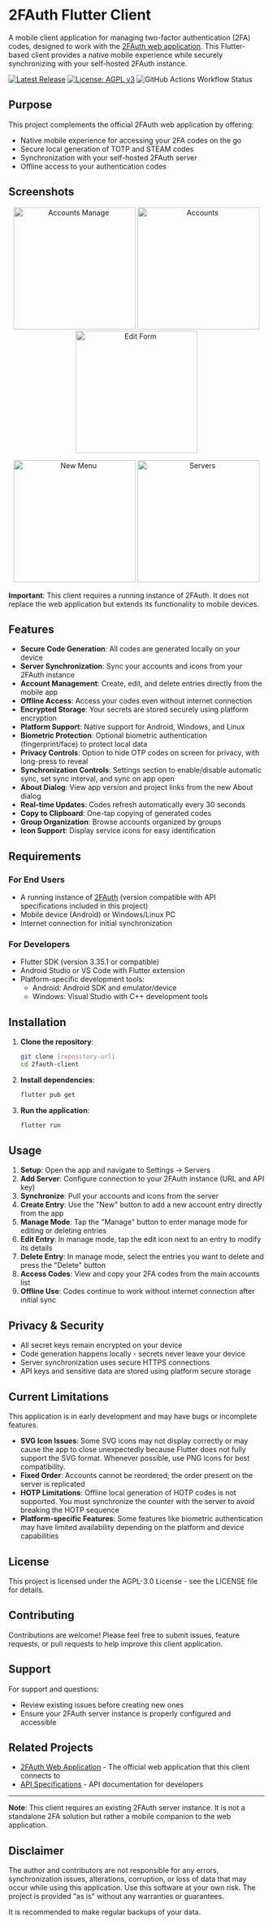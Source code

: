 # 2FAuth Flutter Client

A mobile client application for managing two-factor authentication (2FA) codes, designed to work with the [2FAuth web application](https://github.com/Bubka/2FAuth). This Flutter-based client provides a native mobile experience while securely synchronizing with your self-hosted 2FAuth instance.

[![Latest Release](https://img.shields.io/github/v/release/gmag11/2fauthApp?color=blue&label=latest%20release)](https://github.com/gmag11/2fauthApp/releases/latest)
[![License: AGPL v3](https://img.shields.io/badge/License-AGPL_v3-blue.svg)](https://www.gnu.org/licenses/agpl-3.0)
![GitHub Actions Workflow Status](https://img.shields.io/github/actions/workflow/status/gmag11/2fauthApp/release-build-android.yml )

## Purpose

This project complements the official 2FAuth web application by offering:

- Native mobile experience for accessing your 2FA codes on the go
- Secure local generation of TOTP and STEAM codes
- Synchronization with your self-hosted 2FAuth server
- Offline access to your authentication codes

## Screenshots

<!-- markdownlint-disable MD033 -->
<p align="center">
   <img src="fastlane/metadata/android/en-US/images/phoneScreenshots/accounts-manage.png" width="240" alt="Accounts Manage">
   <img src="fastlane/metadata/android/en-US/images/phoneScreenshots/accounts.png" width="240" alt="Accounts">
   <img src="fastlane/metadata/android/en-US/images/phoneScreenshots/edit_form.png" width="240" alt="Edit Form">
</p>

<p align="center">
   <img src="fastlane/metadata/android/en-US/images/phoneScreenshots/new_menu.png" width="240" alt="New Menu">
   <img src="fastlane/metadata/android/en-US/images/phoneScreenshots/servers.png" width="240" alt="Servers">
</p>
<!-- markdownlint-enable MD033 -->

**Important**: This client requires a running instance of 2FAuth. It does not replace the web application but extends its functionality to mobile devices.

## Features

- **Secure Code Generation**: All codes are generated locally on your device
- **Server Synchronization**: Sync your accounts and icons from your 2FAuth instance
- **Account Management**: Create, edit, and delete entries directly from the mobile app
- **Offline Access**: Access your codes even without internet connection
- **Encrypted Storage**: Your secrets are stored securely using platform encryption
- **Platform Support**: Native support for Android, Windows, and Linux
- **Biometric Protection**: Optional biometric authentication (fingerprint/face) to protect local data
- **Privacy Controls**: Option to hide OTP codes on screen for privacy, with long-press to reveal
- **Synchronization Controls**: Settings section to enable/disable automatic sync, set sync interval, and sync on app open
- **About Dialog**: View app version and project links from the new About dialog
- **Real-time Updates**: Codes refresh automatically every 30 seconds
- **Copy to Clipboard**: One-tap copying of generated codes
- **Group Organization**: Browse accounts organized by groups
- **Icon Support**: Display service icons for easy identification

## Requirements

### For End Users

- A running instance of [2FAuth](https://github.com/Bubka/2FAuth) (version compatible with API specifications included in this project)
- Mobile device (Android) or Windows/Linux PC
- Internet connection for initial synchronization

### For Developers

- Flutter SDK (version 3.35.1 or compatible)
- Android Studio or VS Code with Flutter extension
- Platform-specific development tools:
  - Android: Android SDK and emulator/device
  - Windows: Visual Studio with C++ development tools

## Installation

1. **Clone the repository**:

   ```bash
   git clone [repository-url]
   cd 2fauth-client
   ```

2. **Install dependencies**:

   ```bash
   flutter pub get
   ```

3. **Run the application**:

   ```bash
   flutter run
   ```

## Usage

1. **Setup**: Open the app and navigate to Settings → Servers
2. **Add Server**: Configure connection to your 2FAuth instance (URL and API key)
3. **Synchronize**: Pull your accounts and icons from the server
4. **Create Entry**: Use the "New" button to add a new account entry directly from the app
5. **Manage Mode**: Tap the "Manage" button to enter manage mode for editing or deleting entries
6. **Edit Entry**: In manage mode, tap the edit icon next to an entry to modify its details
7. **Delete Entry**: In manage mode, select the entries you want to delete and press the "Delete" button
8. **Access Codes**: View and copy your 2FA codes from the main accounts list
9. **Offline Use**: Codes continue to work without internet connection after initial sync

## Privacy & Security

- All secret keys remain encrypted on your device
- Code generation happens locally - secrets never leave your device
- Server synchronization uses secure HTTPS connections
- API keys and sensitive data are stored using platform secure storage

## Current Limitations

This application is in early development and may have bugs or incomplete features.

- **SVG Icon Issues**: Some SVG icons may not display correctly or may cause the app to close unexpectedly because Flutter does not fully support the SVG format. Whenever possible, use PNG icons for best compatibility.
- **Fixed Order**: Accounts cannot be reordered; the order present on the server is replicated
- **HOTP Limitations**: Offline local generation of HOTP codes is not supported. You must synchronize the counter with the server to avoid breaking the HOTP sequence
- **Platform-specific Features**: Some features like biometric authentication may have limited availability depending on the platform and device capabilities

## License

This project is licensed under the AGPL-3.0 License - see the LICENSE file for details.

## Contributing

Contributions are welcome! Please feel free to submit issues, feature requests, or pull requests to help improve this client application.

## Support

For support and questions:

- Review existing issues before creating new ones
- Ensure your 2FAuth server instance is properly configured and accessible

## Related Projects

- [2FAuth Web Application](https://github.com/Bubka/2FAuth) - The official web application that this client connects to
- [API Specifications](https://github.com/Bubka/2FAuth-API) - API documentation for developers

---

**Note**: This client requires an existing 2FAuth server instance. It is not a standalone 2FA solution but rather a mobile companion to the web application.

## Disclaimer

The author and contributors are not responsible for any errors, synchronization issues, alterations, corruption, or loss of data that may occur while using this application. Use this software at your own risk. The project is provided "as is" without any warranties or guarantees.

It is recommended to make regular backups of your data.
